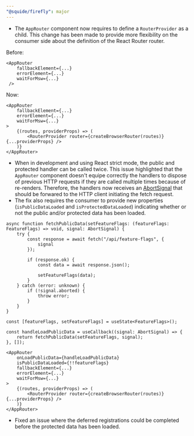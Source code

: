 ```yaml
---
"@squide/firefly": major
---
```


- The `AppRouter` component now requires to define a `RouterProvider` as a child. This change has been made to provide more flexibility on the consumer side about the definition of the React Router router.

Before:

```tsx
<AppRouter
    fallbackElement={...}
    errorElement={...}
    waitForMsw={...}
 />
```

Now:

```tsx
<AppRouter
    fallbackElement={...}
    errorElement={...}
    waitForMsw={...}
>
    {(routes, providerProps) => (
        <RouterProvider router={createBrowserRouter(routes)} {...providerProps} />
    )}
</AppRouter>
```

- When in development and using React strict mode, the public and protected handler can be called twice. This issue highlighted that the `AppRouter` component doesn't equipe correctly the handlers to dispose of previous HTTP requests if they are called multiple times because of re-renders. Therefore, the handlers now receives an [AbortSignal](https://developer.mozilla.org/en-US/docs/Web/API/AbortSignal) that should be forwared to the HTTP client initiating the fetch request.
- The fix also requires the consumer to provide new properties (`isPublicDataLoaded` and `isProtectedDataLoaded`) indicating whether or not the public and/or protected data has been loaded.

```tsx
async function fetchPublicData(setFeatureFlags: (featureFlags: FeatureFlags) => void, signal: AbortSignal) {
    try {
        const response = await fetch("/api/feature-flags", {
            signal
        });
        
        if (response.ok) {
            const data = await response.json();

            setFeatureFlags(data);
        }
    } catch (error: unknown) {
        if (!signal.aborted) {
            throw error;
        }
    }
}

const [featureFlags, setFeatureFlags] = useState<FeatureFlags>();

const handleLoadPublicData = useCallback((signal: AbortSignal) => {
    return fetchPublicData(setFeatureFlags, signal);
}, []);

<AppRouter
    onLoadPublicData={handleLoadPublicData}
    isPublicDataLoaded={!!featureFlags}
    fallbackElement={...}
    errorElement={...}
    waitForMsw={...}
>
    {(routes, providerProps) => (
        <RouterProvider router={createBrowserRouter(routes)} {...providerProps} />
    )}
</AppRouter>
```

- Fixed an issue where the deferred registrations could be completed before the protected data has been loaded.
